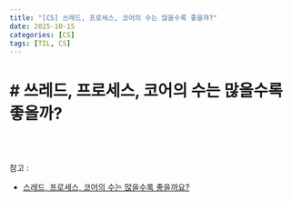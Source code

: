 ```yaml
---
title: "[CS] 쓰레드, 프로세스, 코어의 수는 많을수록 좋을까?"
date: 2025-10-15
categories: [CS]
tags: [TIL, CS]
---
```


# # 쓰레드, 프로세스, 코어의 수는 많을수록 좋을까?
<br /><br />


참고 : 
- [스레드, 프로세스, 코어의 수는 많을수록 좋을까요?](https://www.maeil-mail.kr/question/84)
